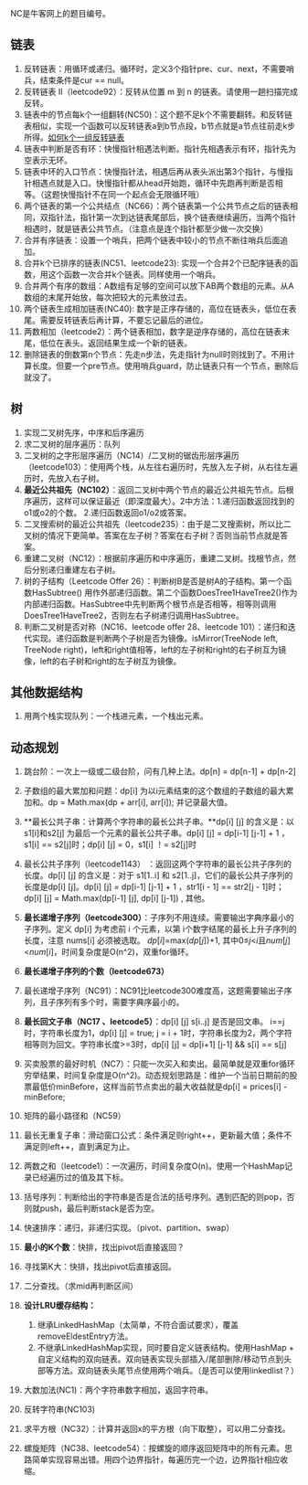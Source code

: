NC是牛客网上的题目编号。



## 链表

1. 反转链表：用循环或递归。循环时，定义3个指针pre、cur、next，不需要哨兵，结束条件是cur == null。
2. 反转链表 II（leetcode92）：反转从位置 m 到 n 的链表。请使用一趟扫描完成反转。
3. 链表中的节点每k个一组翻转(NC50)：这个题不足k个不需要翻转。和反转链表相似，实现一个函数可以反转链表a到b节点段，b节点就是a节点往前走k步所得。[如何k个一组反转链表](https://github.com/labuladong/fucking-algorithm/blob/master/%E9%AB%98%E9%A2%91%E9%9D%A2%E8%AF%95%E7%B3%BB%E5%88%97/k%E4%B8%AA%E4%B8%80%E7%BB%84%E5%8F%8D%E8%BD%AC%E9%93%BE%E8%A1%A8.md)
4. 链表中判断是否有环：快慢指针相遇法判断。指针先相遇表示有环，指针先为空表示无环。
5. 链表中环的入口节点：快慢指针法，相遇后再从表头派出第3个指针，与慢指针相遇点就是入口。快慢指针都从head开始跑，循环中先跑再判断是否相等。（这题快慢指针不在同一个起点会无限循环哦）
6. 两个链表的第一个公共结点（NC66）：两个链表第一个公共节点之后的链表相同，双指针法，指针第一次到达链表尾部后，换个链表继续遍历，当两个指针相遇时，就是链表公共节点。（注意点是连个指针都至少做一次交换）
7. 合并有序链表：设置一个哨兵，把两个链表中较小的节点不断往哨兵后面追加。
8. 合并k个已排序的链表(NC51、leetcode23): 实现一个合并2个已配序链表的函数，用这个函数一次合并k个链表。同样使用一个哨兵。
9. 合并两个有序的数组：A数组有足够的空间可以放下AB两个数组的元素。从A数组的末尾开始放，每次把较大的元素放过去。
10. 两个链表生成相加链表(NC40): 数字是正序存储的，高位在链表头，低位在表尾。需要反转链表后再计算，不要忘记最后的进位。
11. 两数相加（leetcode2）：两个链表相加，数字是逆序存储的，高位在链表末尾，低位在表头。返回结果生成一个新的链表。
12. 删除链表的倒数第n个节点：先走n步法，先走指针为null时则找到了。不用计算长度。但要一个pre节点。使用哨兵guard，防止链表只有一个节点，删除后就没了。

## 树

1. 实现二叉树先序，中序和后序遍历
2. 求二叉树的层序遍历：队列
3. 二叉树的之字形层序遍历（NC14）/二叉树的锯齿形层序遍历（leetcode103）：使用两个栈，从左往右遍历时，先放入左子树，从右往左遍历时，先放入右子树。
4. **最近公共祖先（NC102）**：返回二叉树中两个节点的最近公共祖先节点。后根序遍历，这样可以保证最近（即深度最大）。2中方法：1.递归函数返回找到的o1或o2的个数。 2.递归函数返回o1/o2或答案。
5. 二叉搜索树的最近公共祖先（leetcode235）：由于是二叉搜索树，所以比二叉树的情况下更简单。答案在左子树？答案在右子树？否则当前节点就是答案。
6. 重建二叉树（NC12）：根据前序遍历和中序遍历，重建二叉树。找根节点，然后分别递归重建左右子树。
7. 树的子结构（Leetcode Offer 26）：判断树B是否是树A的子结构。第一个函数HasSubtree() 用作外部递归函数。第二个函数DoesTree1HaveTree2()作为内部递归函数。HasSubtree中先判断两个根节点是否相等，相等则调用DoesTree1HaveTree2，否则左右子树递归调用HasSubtree。
8. 判断二叉树是否对称（NC16、leetcode offer 28、leetcode 101）：递归和迭代实现。递归函数是判断两个子树是否为镜像。isMirror(TreeNode left, TreeNode right)，left和right值相等，left的左子树和right的右子树互为镜像，left的右子树和right的左子树互为镜像。

## 其他数据结构

1. 用两个栈实现队列：一个栈进元素，一个栈出元素。



## 动态规划

1. 跳台阶：一次上一级或二级台阶，问有几种上法。dp[n] = dp[n-1] + dp[n-2]
2. 子数组的最大累加和问题：dp[i] 为以i元素结束的这个数组的子数组的最大累加和。dp = Math.max(dp + arr[i], arr[i]); 并记录最大值。
3. **最长公共子串：计算两个字符串的最长公共子串。**dp[i] [j] 的含义是：以s1[i]和s2[j] 为最后一个元素的最长公共子串。dp[i] [j] = dp[i-1] [j-1] + 1 ，s1[i] == s2[j]时；dp[i] [j] = 0，s1[i] ！= s2[j]时
4. 最长公共子序列（leetcode1143）  ：返回这两个字符串的最长公共子序列的长度。dp[i] [j] 的含义是：对于 s1[1..i] 和 s2[1..j]，它们的最长公共子序列的长度是dp[i] [j]。dp[i] [j] = dp[i-1] [j-1] + 1 ，str1[i - 1] == str2[j - 1]时；dp[i] [j] = Math.max(dp[i-1] [j], dp[i] [j-1]) , 其他。
5. **最长递增子序列（leetcode300）**：子序列不用连续。需要输出字典序最小的子序列。定义 dp[i] 为考虑前 i 个元素，以第 i个数字结尾的最长上升子序列的长度，注意 nums[i] 必须被选取。 *dp*[*i*]=max(*dp*[*j*])+1, 其中0≤*j*<*i*且*num*[*j*]<*num*[*i*]，时间复杂度是O(n^2)，双重for循环。
6. **最长递增子序列的个数（leetcode673）**
7. 最长递增子序列（NC91）：NC91比leetcode300难度高，这题需要输出子序列，且子序列有多个时，需要字典序最小的。
8. **最长回文子串（NC17 、leetcode5）**：dp[i] [j]  s[i..j] 是否是回文串。 i==j时，字符串长度为1，dp[i] [j] = true; j = i + 1时，字符串长度为2，两个字符相等则为回文。字符串长度>=3时，dp[i] [j] = dp[i+1] [j-1]  && s[i] == s[j]
9. 买卖股票的最好时机（NC7）：只能一次买入和卖出。最简单就是双重for循环穷举结果，时间复杂度是O(n^2)。动态规划思路是：维护一个当前日期前的股票最低价minBefore，这样当前节点卖出的最大收益就是dp[i] = prices[i] - minBefore;
10. 矩阵的最小路径和（NC59）



1. 最长无重复子串：滑动窗口公式：条件满足则right++，更新最大值；条件不满足则left++，直到满足为止。
2. 两数之和（leetcode1）：一次遍历，时间复杂度O(n)。使用一个HashMap记录已经遍历过的值及其下标。
3. 括号序列：判断给出的字符串是否是合法的括号序列。遇到匹配的则pop，否则就push，最后判断stack是否为空。
4. 快速排序：递归，非递归实现。（pivot、partition、swap）
5. **最小的K个数**：快排，找出pivot后直接返回？
6. 寻找第K大：快排，找出pivot后直接返回。
7. 二分查找。（求mid再判断区间）
8. **设计LRU缓存结构：**
   1. 继承LinkedHashMap（太简单，不符合面试要求），覆盖removeEldestEntry方法。
   2. 不继承LinkedHashMap实现，同时要自定义链表结构。使用HashMap + 自定义结构的双向链表。双向链表实现头部插入/尾部删除/移动节点到头部等方法。双向链表头尾节点使用两个哨兵。（是否可以使用linkedlist？）
9. 大数加法(NC1)：两个字符串数字相加，返回字符串。
10. 反转字符串(NC103)
11. 求平方根（NC32）：计算并返回x的平方根（向下取整），可以用二分查找。
12. 螺旋矩阵（NC38、leetcode54）：按螺旋的顺序返回矩阵中的所有元素。思路简单实现容易出错。用四个边界指针，每遍历完一个边，边界指针相应收缩。

